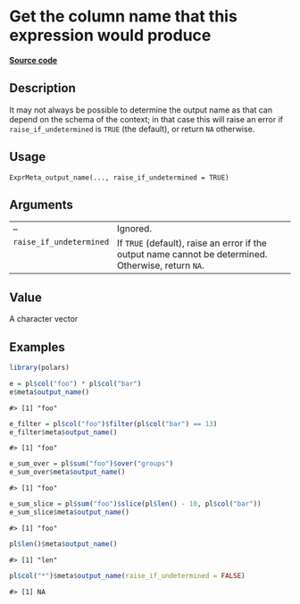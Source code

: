 

# Get the column name that this expression would produce

[**Source code**](https://github.com/pola-rs/r-polars/tree/741f9cd2614b3302a4d033bcae447425e1b91191/R/expr__meta.R#L115)

## Description

It may not always be possible to determine the output name as that can
depend on the schema of the context; in that case this will raise an
error if <code>raise_if_undetermined</code> is <code>TRUE</code> (the
default), or return <code>NA</code> otherwise.

## Usage

<pre><code class='language-R'>ExprMeta_output_name(..., raise_if_undetermined = TRUE)
</code></pre>

## Arguments

<table>
<tr>
<td style="white-space: nowrap; font-family: monospace; vertical-align: top">
<code id="ExprMeta_output_name_:_...">…</code>
</td>
<td>
Ignored.
</td>
</tr>
<tr>
<td style="white-space: nowrap; font-family: monospace; vertical-align: top">
<code id="ExprMeta_output_name_:_raise_if_undetermined">raise_if_undetermined</code>
</td>
<td>
If <code>TRUE</code> (default), raise an error if the output name cannot
be determined. Otherwise, return <code>NA</code>.
</td>
</tr>
</table>

## Value

A character vector

## Examples

``` r
library(polars)

e = pl$col("foo") * pl$col("bar")
e$meta$output_name()
```

    #> [1] "foo"

``` r
e_filter = pl$col("foo")$filter(pl$col("bar") == 13)
e_filter$meta$output_name()
```

    #> [1] "foo"

``` r
e_sum_over = pl$sum("foo")$over("groups")
e_sum_over$meta$output_name()
```

    #> [1] "foo"

``` r
e_sum_slice = pl$sum("foo")$slice(pl$len() - 10, pl$col("bar"))
e_sum_slice$meta$output_name()
```

    #> [1] "foo"

``` r
pl$len()$meta$output_name()
```

    #> [1] "len"

``` r
pl$col("*")$meta$output_name(raise_if_undetermined = FALSE)
```

    #> [1] NA
